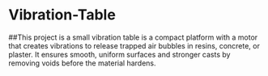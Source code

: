# Vibration-Table
##This project is a small vibration table is a compact platform with a motor that creates vibrations to release trapped air bubbles in resins, concrete, or plaster. It ensures smooth, uniform surfaces and stronger casts by removing voids before the material hardens.
